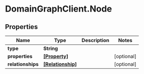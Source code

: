 # DomainGraphClient.Node

## Properties
Name | Type | Description | Notes
------------ | ------------- | ------------- | -------------
**type** | **String** |  | 
**properties** | [**[Property]**](Property.md) |  | [optional] 
**relationships** | [**[Relationship]**](Relationship.md) |  | [optional] 


